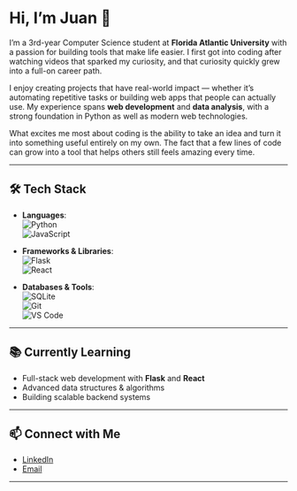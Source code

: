 # Hi, I’m Juan 👋  

I’m a 3rd-year Computer Science student at **Florida Atlantic University** with a passion for building tools that make life easier. I first got into coding after watching videos that sparked my curiosity, and that curiosity quickly grew into a full-on career path.  

I enjoy creating projects that have real-world impact — whether it’s automating repetitive tasks or building web apps that people can actually use. My experience spans **web development** and **data analysis**, with a strong foundation in Python as well as modern web technologies.  

What excites me most about coding is the ability to take an idea and turn it into something useful entirely on my own. The fact that a few lines of code can grow into a tool that helps others still feels amazing every time.  

---

## 🛠️ Tech Stack  

- **Languages**:  
  ![Python](https://img.shields.io/badge/Python-3776AB?style=for-the-badge&logo=python&logoColor=white)  
  ![JavaScript](https://img.shields.io/badge/JavaScript-F7DF1E?style=for-the-badge&logo=javascript&logoColor=black)  

- **Frameworks & Libraries**:  
  ![Flask](https://img.shields.io/badge/Flask-000000?style=for-the-badge&logo=flask&logoColor=white)  
  ![React](https://img.shields.io/badge/React-20232A?style=for-the-badge&logo=react&logoColor=61DAFB)  

- **Databases & Tools**:  
  ![SQLite](https://img.shields.io/badge/SQLite-003B57?style=for-the-badge&logo=sqlite&logoColor=white)  
  ![Git](https://img.shields.io/badge/Git-F05032?style=for-the-badge&logo=git&logoColor=white)  
  ![VS Code](https://img.shields.io/badge/VSCode-0078D4?style=for-the-badge&logo=visual-studio-code&logoColor=white)  

---

## 📚 Currently Learning  

- Full-stack web development with **Flask** and **React**  
- Advanced data structures & algorithms  
- Building scalable backend systems  

---

## 📫 Connect with Me  

- [LinkedIn](www.linkedin.com/in/juan-esteban-valencia-46343b327)  
- [Email](juanesv05@gmail.com)  

---
